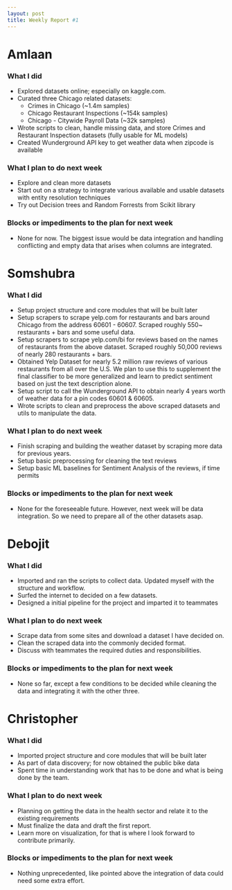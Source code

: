 ```yaml
---
layout: post
title: Weekly Report #1
---
```


# Amlaan

### What I did

- Explored datasets online; especially on kaggle.com.
- Curated three Chicago related datasets:
    - Crimes in Chicago (~1.4m samples)
    - Chicago Restaurant Inspections (~154k samples)
    - Chicago - Citywide Payroll Data (~32k samples)
- Wrote scripts to clean, handle missing data, and store Crimes and Restaurant Inspection datasets (fully usable for ML models)
- Created Wunderground API key to get weather data when zipcode is available

### What I plan to do next week

- Explore and clean more datasets
- Start out on a strategy to integrate various available and usable datasets with entity resolution techniques
- Try out Decision trees and Random Forrests from Scikit library

### Blocks or impediments to the plan for next week

- None for now. The biggest issue would be data integration and handling conflicting and empty data that arises when columns are integrated.

# Somshubra

### What I did

- Setup project structure and core modules that will be built later
- Setup scrapers to scrape yelp.com for restaurants and bars around Chicago from the address 60601 - 60607. Scraped roughly 550~ restaurants + bars and some useful data.
- Setup scrapers to scrape yelp.com/bi for reviews based on the names of restaurants from the above dataset. Scraped roughly 50,000 reviews of nearly 280 restaurants + bars.
- Obtained Yelp Dataset for nearly 5.2 million raw reviews of various restaurants from all over the U.S. We plan to use this to supplement the final classifier to be more generalized and learn to predict sentiment based on just the text description alone.
- Setup script to call the Wunderground API to obtain nearly 4 years worth of weather data for a pin codes 60601 & 60605.
- Wrote scripts to clean and preprocess the above scraped datasets and utils to manipulate the data.

### What I plan to do next week

- Finish scraping and building the weather dataset by scraping more data for previous years.
- Setup basic preprocessing for cleaning the text reviews
- Setup basic ML baselines for Sentiment Analysis of the reviews, if time permits

### Blocks or impediments to the plan for next week

- None for the foreseeable future. However, next week will be data integration. So we need to prepare all of the other datasets asap.

# Debojit

### What I did
- Imported and ran the scripts to collect data. Updated myself with the structure and workflow.
- Surfed the internet to decided on a few datasets.
- Designed a initial pipeline for the project and imparted it to teammates

### What I plan to do next week
- Scrape data from some sites and download a dataset I have decided on.
- Clean the scraped data into the commonly decided format.
- Discuss with teammates the required duties and responsibilities.

### Blocks or impediments to the plan for next week
- None so far, except a few conditions to be decided while cleaning the data and integrating it with the other three.

# Christopher

### What I did
- Imported project structure and core modules that will be built later
- As part of data discovery; for now obtained the public bike data
- Spent time in understanding work that has to be done and what is being done by the team.

### What I plan to do next week
- Planning on getting the data in the health sector and relate it to the existing requirements
- Must finalize the data and draft the first report.
- Learn more on visualization, for that is where I look forward to contribute primarily.

### Blocks or impediments to the plan for next week
- Nothing unprecedented, like pointed above the integration of data could need some extra effort.

